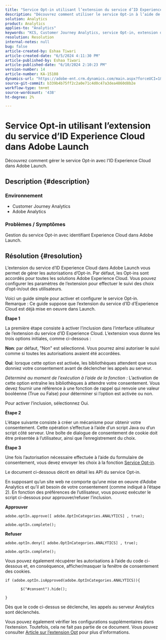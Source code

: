 ```yaml
---
title: "Service Opt-in utilisant l’extension du service d’ID Experience Cloud dans Adobe Launch"
description: "Découvrez comment utiliser le service Opt-in à l’aide de l’extension du service Experience Cloud ID dans Adobe Launch."
solution: Analytics
product: Analytics
applies-to: "Analytics"
keywords: "KCS, Customer Journey Analytics, service Opt-in, extension du service d’ID Experience Cloud, Adobe Launch, Adobe Analytics"
resolution: Resolution
internal-notes: null
bug: false
article-created-by: Eshaa Tiwari
article-created-date: "6/5/2024 4:11:30 PM"
article-published-by: Eshaa Tiwari
article-published-date: "6/10/2024 2:10:23 PM"
version-number: 14
article-number: KA-15108
dynamics-url: "https://adobe-ent.crm.dynamics.com/main.aspx?forceUCI=1&pagetype=entityrecord&etn=knowledgearticle&id=c222da42-5623-ef11-840b-6045bd026dc7"
source-git-commit: b339b4b75ff2c2a0e71c4d0c47a3dea4860d8b2e
workflow-type: tm+mt
source-wordcount: '438'
ht-degree: 2%

---
```


# Service Opt-in utilisant l’extension du service d’ID Experience Cloud dans Adobe Launch


Découvrez comment gérer le service Opt-in avec l’ID Experience Cloud dans Adobe Launch.

## Description {#description}


### Environnement

- Customer Journey Analytics
- Adobe Analytics


### Problèmes / Symptômes

Gestion du service Opt-in avec identifiant Experience Cloud dans Adobe Launch.


## Résolution {#resolution}


L’extension du service d’ID Experience Cloud dans Adobe Launch vous permet de gérer les autorisations d’Opt-in. Par défaut, les Opt-ins sont accordés pour toutes les solutions Adobe Experience Cloud. Vous pouvez configurer les paramètres de l’extension pour effectuer le suivi des choix d’opt-in/out des utilisateurs.

Voici un guide simple pour activer et configurer le service Opt-in.
<br>Remarque : Ce guide suppose que l’extension du service d’ID d’Experience Cloud est déjà mise en oeuvre dans Launch.<br>


<b>Étape 1</b>

La première étape consiste à activer l’inclusion dans l’interface utilisateur de l’extension du service d’ID Experience Cloud. L’extension vous donne les trois options initiales, comme ci-dessous :

<b>Non</b>: par défaut, &quot;Non&quot; est sélectionné. Vous pourrez ainsi autoriser le suivi comme si toutes les autorisations avaient été accordées.

<b>Oui</b>: lorsque cette option est activée, les bibliothèques attendent que vous donniez votre consentement avant de déclencher les appels au serveur.

*Déterminé au moment de l’exécution à l’aide de la fonction :* L’activation de cette option entraîne les bibliothèques à attendre votre consentement. Vous devez fournir une référence à une fonction de rappel qui renvoie une valeur booléenne (True ou False) pour déterminer si l’option est activée ou non.

Pour activer l’inclusion, sélectionnez Oui.

<b>Étape 2</b>

L’étape suivante consiste à créer un mécanisme pour obtenir votre consentement. Cette opération s’effectue à l’aide d’un script Java ou d’un script côté serveur. Une boîte de dialogue de consentement de cookie doit être présentée à l’utilisateur, ainsi que l’enregistrement du choix.

<b>Étape 3</b>

Une fois l’autorisation nécessaire effectuée à l’aide du formulaire de consentement, vous devez envoyer les choix à la fonction [Service Opt-in](https://experienceleague.adobe.com/docs/id-service/using/implementation/opt-in-service/launch.html).

Le document ci-dessous décrit en détail les API du service Opt-in.

En supposant qu’un site web ne comporte qu’une mise en oeuvre d’Adobe Analytics et qu’il ait besoin de votre consentement (comme indiqué à l’étape 2). En fonction des préférences de l’utilisateur, vous pouvez exécuter le script ci-dessous pour approuver/refuser l’inclusion.

<b>Approuver</b>


```
adobe.optIn.approve([ adobe.OptInCategories.ANALYTICS] , true);

adobe.optIn.complete();
```


<b>Refuser</b>


```
adobe.optIn.deny([ adobe.OptInCategories.ANALYTICS] , true);

adobe.optIn.complete();
```


Vous pouvez également récupérer les autorisations à l’aide du code ci-dessous et, en conséquence, afficher/masquer la fenêtre de consentement des cookies.


```
if (adobe.optIn.isApproved(adobe.OptInCategories.ANALYTICS)){

       $("#consent").hide();

}
```


Dès que le code ci-dessus se déclenche, les appels au serveur Analytics sont déclenchés.

Vous pouvez également vérifier les configurations supplémentaires dans l’extension. Toutefois, cela ne fait pas partie de ce document. Vous pouvez consulter [Article sur l’extension Opt](https://experienceleague.adobe.com/docs/id-service/using/implementation/opt-in-service/launch.html) pour plus d’informations.
